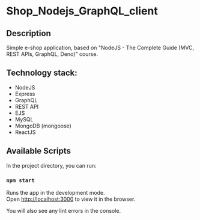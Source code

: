 # Shop_Nodejs_GraphQL_client

## Description
Simple e-shop application, based on "NodeJS - The Complete Guide (MVC, REST APIs, GraphQL, Deno)" course.

## Technology stack:
* NodeJS
* Express
* GraphQL
* REST API
* EJS
* MySQL
* MongoDB (mongoose)
* ReactJS

## Available Scripts

In the project directory, you can run:

### `npm start`

Runs the app in the development mode.<br />
Open [http://localhost:3000](http://localhost:3000) to view it in the browser.

You will also see any lint errors in the console.
